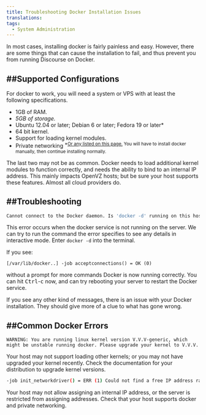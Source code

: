 ```yaml
---
title: Troubleshooting Docker Installation Issues
translations:
tags:
  - System Administration
---
```


In most cases, installing docker is fairly painless and easy. However, there are some things that can cause the installation to fail, and thus prevent you from running Discourse on Docker.

##Supported Configurations
------------------------------------------------------------------------

For docker to work, you will need a system or VPS with at least the following specifications.


 - 1GB of RAM.
 - *5GB of storage.*
 - Ubuntu 12.04 or later; Debian 6 or later; Fedora 19 or later*
 - 64 bit kernel.
 - Support for loading kernel modules.
 - Private networking
<sup>*[Or any listed on this page.][1] You will have to install docker manually, then continue installing normally.</sup>


The last two may not be as common. Docker needs to load additional kernel modules to function correctly, and needs the ability to bind to an internal IP address. This mainly impacts OpenVZ hosts; but be sure your host supports these features. Almost all cloud providers do.


##Troubleshooting
-------------------

```bash
Cannot connect to the Docker daemon. Is 'docker -d' running on this host?
```
This error occurs when the docker service is not running on the server. We can try to run the command the error specifies to see any details in interactive mode. Enter `docker -d` into the terminal. 

If you see:
```
[/var/lib/docker..] -job acceptconnections() = OK (0)
```

without a prompt for more commands Docker is now running correctly. You can hit <kbd>Ctrl</kbd>-<kbd>c</kbd> now, and can try rebooting your server to restart the Docker service. 

If you see any other kind of messages, there is an issue with your Docker installation. They should give more of a clue to what has gone wrong.

##Common Docker Errors
--------------------

```
WARNING: You are running linux kernel version V.V.V-generic, which might be unstable running docker. Please upgrade your kernel to V.V.V.
```
Your host may not support loading other kernels; or you may not have upgraded your kernel recently. Check the documentation for your distribution to upgrade kernel versions.

```bash
-job init_networkdriver() = ERR (1) Could not find a free IP address range for interface 'docker0'. Please configure its address manually and run 'docker -b docker0'
```
Your host may not allow assigning an internal IP address, or the server is restricted from assigning addresses. Check that your host supports docker and private networking.

  [1]: https://docs.docker.com/installation/